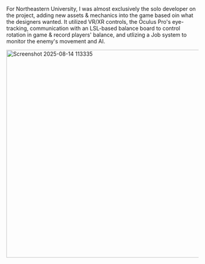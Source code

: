 For Northeastern University, I was almost exclusively the solo developer on the project, adding new assets & mechanics into the game based oin what the designers wanted. It utilized VR/XR controls, the Oculus Pro's eye-tracking, communication with an LSL-based balance board to control rotation in game & record players' balance, and utlizing a Job system to monitor the enemy's movement and AI.


<img width="965" height="544" alt="Screenshot 2025-08-14 113335" src="https://github.com/user-attachments/assets/df5547a1-028b-4ad0-af23-924c4572234f" />
